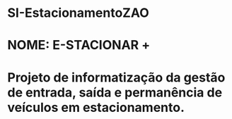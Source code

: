 # SI-EstacionamentoZAO
# NOME: E-STACIONAR +
# Projeto de informatização da gestão de entrada, saída e permanência de veículos em estacionamento.

